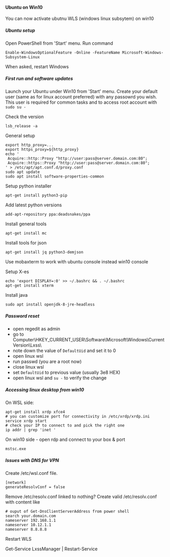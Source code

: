 #### Ubuntu on Win10

You can now activate ubutnu WLS (windows linux subsytem) on win10

##### Ubuntu setup

Open PowerShell from 'Start' menu.
Run command

    Enable-WindowsOptionalFeature -Online -FeatureName Microsoft-Windows-Subsystem-Linux

When asked, restart Windows

##### First run and software updates

Launch your Ubuntu under Win10 from 'Start' menu. Create your default user (same as for linux account preferred) with any passowrd you wish.
This user is required for common tasks and to access root account with `sudo su -`

Check the version

    lsb_release -a

General setup

    export http_proxy=...
    export https_proxy=${http_proxy}
    echo '
     Acquire::http::Proxy "http://user:pass@server.domain.com:80";
     Acquire::https::Proxy "http://user:pass@server.domain.com:80";
    ' > /etc/apt/apt.conf.d/proxy.conf
    sudo apt update
    sudo apt install software-properties-common


Setup python installer

    apt-get install python3-pip

Add latest python versions

    add-apt-repository ppa:deadsnakes/ppa

Install general tools

    apt-get install mc 

Install tools for json

    apt-get install jq python3-demjson

Use mobaxterm to work with ubuntu console instead win10 console

Setup X-es

    echo 'export DISPLAY=:0' >> ~/.bashrc && . ~/.bashrc
    apt-get install xterm

Install java

    sudo apt install openjdk-8-jre-headless

##### Password reset

 * open regedit as admin 
 * go to Computer\HKEY_CURRENT_USER\Software\Microsoft\Windows\CurrentVersion\Lxss\
 * note down the value of `DefaultUid` and set it to 0 
 * open linux wsl
 * run passwd (you are a root now)
 * close linux wsl
 * set `DefaultUid` to previous value (usually 3e8 HEX)
 * open linux wsl and `su -` to verify the change

##### Accessing linux desktop from win10

On WSL side:

    apt-get install xrdp xfce4
    # you can customize port for connectivity in /etc/xrdp/xrdp.ini
    service xrdp start
    # check your IP to connect to and pick the right one
    ip addr | grep 'inet '

On win10 side - open rdp and connect to your box & port

    mstsc.exe

##### Issues with DNS for VPN

Create /etc/wsl.conf file.

    [network]
    generateResolvConf = false

Remove /etc/resolv.conf linked to nothing?
Create valid /etc/resolv.conf with content like

    # ouput of Get-DnsClientServerAddress from power shell
    search your.domain.com
    nameserver 192.168.1.1
    nameserver 10.12.1.1
    nameserver 8.8.8.8

Restart WLS

   Get-Service LxssManager | Restart-Service
